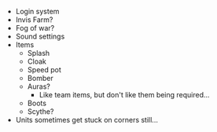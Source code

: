 - Login system
- Invis Farm?
- Fog of war?
- Sound settings
- Items
  - Splash
  - Cloak
  - Speed pot
  - Bomber
  - Auras?
    - Like team items, but don't like them being required...
  - Boots
  - Scythe?
- Units sometimes get stuck on corners still...
